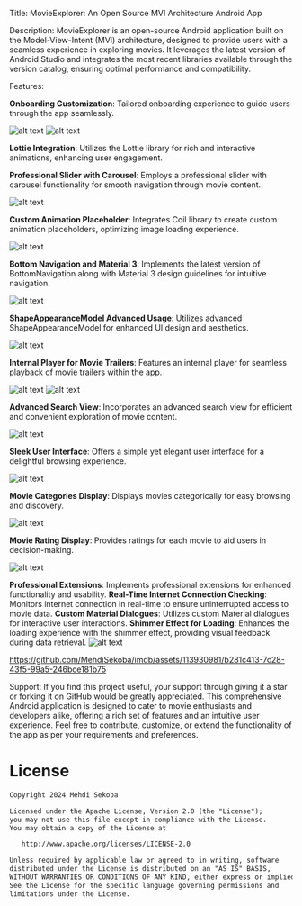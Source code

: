 Title: MovieExplorer: An Open Source MVI Architecture Android App

Description:
MovieExplorer is an open-source Android application built on the Model-View-Intent (MVI) architecture, designed to provide users with a seamless experience in exploring movies. It leverages the latest version of Android Studio and integrates the most recent libraries available through the version catalog, ensuring optimal performance and compatibility.

Features:

**Onboarding Customization**: Tailored onboarding experience to guide users through the app seamlessly.

![alt text](https://github.com/MehdiSekoba/imdb/blob/main/art/Screenshot_2024-04-06-19-19-03-664_com.mehdisekoba.imdb.jpg)
![alt text](https://github.com/MehdiSekoba/imdb/blob/main/art/Screenshot_2024-04-06-19-19-12-963_com.mehdisekoba.imdb.jpg)

**Lottie Integration**: Utilizes the Lottie library for rich and interactive animations, enhancing user engagement.

**Professional Slider with Carousel**: Employs a professional slider with carousel functionality for smooth navigation through movie content.

![alt text](https://github.com/MehdiSekoba/imdb/blob/main/art/Screenshot_2024-04-06-19-19-27-079_com.mehdisekoba.imdb.jpg)

**Custom Animation Placeholder**: Integrates Coil library to create custom animation placeholders, optimizing image loading experience.

![alt text](https://github.com/MehdiSekoba/imdb/blob/main/art/Screenshot_2024-04-06-19-19-27-079_com.mehdisekoba.imdb.jpg)

**Bottom Navigation and Material 3**: Implements the latest version of BottomNavigation along with Material 3 design guidelines for intuitive navigation.

![alt text](https://github.com/MehdiSekoba/imdb/blob/main/art/Screenshot_2024-04-06-19-19-27-079_com.mehdisekoba.imdb.jpg)

**ShapeAppearanceModel Advanced Usage**: Utilizes advanced ShapeAppearanceModel for enhanced UI design and aesthetics.

![alt text](https://github.com/MehdiSekoba/imdb/blob/main/art/Screenshot_2024-04-06-19-22-43-393_com.mehdisekoba.imdb.jpg)

**Internal Player for Movie Trailers**: Features an internal player for seamless playback of movie trailers within the app.

![alt text](https://github.com/MehdiSekoba/imdb/blob/main/art/Screenshot_2024-04-06-19-22-29-599_com.mehdisekoba.imdb.jpg)
![alt text](https://github.com/MehdiSekoba/imdb/blob/main/art/Screenshot_2024-04-06-19-23-23-090_com.mehdisekoba.imdb.jpg)

**Advanced Search View**: Incorporates an advanced search view for efficient and convenient exploration of movie content.

![alt text](https://github.com/MehdiSekoba/imdb/blob/main/art/Screenshot_2024-04-06-19-23-44-303_com.mehdisekoba.imdb.jpg)

**Sleek User Interface**: Offers a simple yet elegant user interface for a delightful browsing experience.

![alt text](https://github.com/MehdiSekoba/imdb/blob/main/art/Screenshot_2024-04-06-19-19-27-079_com.mehdisekoba.imdb.jpg)

**Movie Categories Display**: Displays movies categorically for easy browsing and discovery.

![alt text](https://github.com/MehdiSekoba/imdb/blob/main/art/Screenshot_2024-04-06-19-19-57-417_com.mehdisekoba.imdb.jpg)

**Movie Rating Display**: Provides ratings for each movie to aid users in decision-making.

![alt text](https://github.com/MehdiSekoba/imdb/blob/main/art/Screenshot_2024-04-06-19-21-49-422_com.mehdisekoba.imdb.jpg)

**Professional Extensions**: Implements professional extensions for enhanced functionality and usability.
**Real-Time Internet Connection Checking**: Monitors internet connection in real-time to ensure uninterrupted access to movie data.
**Custom Material Dialogues**: Utilizes custom Material dialogues for interactive user interactions.
**Shimmer Effect for Loading**: Enhances the loading experience with the shimmer effect, providing visual feedback during data retrieval.
![alt text](https://github.com/MehdiSekoba/imdb/blob/main/art/Screenshot_2024-04-06-19-23-16-505_com.mehdisekoba.imdb.jpg)

https://github.com/MehdiSekoba/imdb/assets/113930981/b281c413-7c28-43f5-99a5-246bce181b75

Support:
If you find this project useful, your support through giving it a star or forking it on GitHub would be greatly appreciated.
This comprehensive Android application is designed to cater to movie enthusiasts and developers alike, offering a rich set of features and an intuitive user experience. Feel free to contribute, customize, or extend the functionality of the app as per your requirements and preferences.
# License
```xml
Copyright 2024 Mehdi Sekoba

Licensed under the Apache License, Version 2.0 (the "License");
you may not use this file except in compliance with the License.
You may obtain a copy of the License at

   http://www.apache.org/licenses/LICENSE-2.0

Unless required by applicable law or agreed to in writing, software
distributed under the License is distributed on an "AS IS" BASIS,
WITHOUT WARRANTIES OR CONDITIONS OF ANY KIND, either express or implied.
See the License for the specific language governing permissions and
limitations under the License.
```


